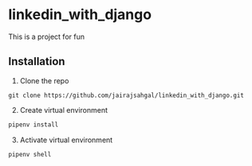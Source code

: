 # linkedin_with_django
This is a project for fun

## Installation
1. Clone the repo
```
git clone https://github.com/jairajsahgal/linkedin_with_django.git
```

2. Create virtual environment
```bash
pipenv install
```

3. Activate virtual environment
```bash
pipenv shell
```